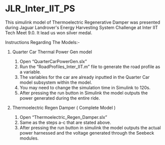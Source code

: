 # JLR_Inter_IIT_PS

This simulink model of Thermoelectric Regenerative Damper was presented during Jaguar Landrover's Energy Harvesting System Challenge at Inter IIT Tech Meet 9.0.
It lead us won silver medal.

﻿Instructions Regarding The Models:-  


1. Quarter Car Thermal Power Gen model
   1. Open “QuarterCarPowerGen.slx”
   2. Run the “RoadProfiles_Inter_IIT.m” file to generate the road profile as a variable. 
   3. The variables for the car are already inputted in the Quarter Car model subsystem within the model.
   4. You may need to change the simulation time in Simulink to 120s. 
   5. After pressing the run button in Simulink the model outputs the power generated during the entire ride. 


2. Thermoelectric Regen Damper  ( Complete Model ) 
   1. Open “Thermoelectric_Regen_Damper.slx”
   2. Same as the steps a-c that are stated above. 
   3. After pressing the run button in simulink the model outputs the actual power harnessed and the voltage generated through the Seebeck modules.
